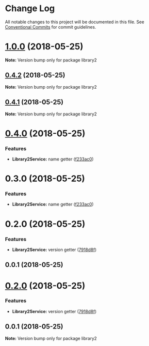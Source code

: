 # Change Log

All notable changes to this project will be documented in this file.
See [Conventional Commits](https://conventionalcommits.org) for commit guidelines.

<a name="1.0.0"></a>
# [1.0.0](https://andreasonny83/andreasonny83/angular6-monorepo-experiment/compare/v0.4.1...v1.0.0) (2018-05-25)




**Note:** Version bump only for package library2

<a name="0.4.2"></a>
## [0.4.2](https://andreasonny83/andreasonny83/angular6-monorepo-experiment/compare/v0.4.1...v0.4.2) (2018-05-25)




**Note:** Version bump only for package library2

<a name="0.4.1"></a>
## [0.4.1](https://andreasonny83/andreasonny83/angular6-monorepo-experiment/compare/v0.4.0...v0.4.1) (2018-05-25)




**Note:** Version bump only for package library2

<a name="0.4.0"></a>
# [0.4.0](https://andreasonny83/andreasonny83/angular6-monorepo-experiment/compare/v0.2.0...v0.4.0) (2018-05-25)


### Features

* **Library2Service:** name getter ([f233ac0](https://andreasonny83/andreasonny83/angular6-monorepo-experiment/commits/f233ac0))




<a name="0.3.0"></a>
# 0.3.0 (2018-05-25)


### Features

* **Library2Service:** name getter ([f233ac0](https://andreasonny83/andreasonny83/angular6-monorepo-experiment/commits/f233ac0))



<a name="0.2.0"></a>
# 0.2.0 (2018-05-25)


### Features

* **Library2Service:** version getter ([7918d8f](https://andreasonny83/andreasonny83/angular6-monorepo-experiment/commits/7918d8f))



<a name="0.0.1"></a>
## 0.0.1 (2018-05-25)




<a name="0.2.0"></a>
# [0.2.0](https://andreasonny83/andreasonny83/angular6-monorepo-experiment/compare/v0.1.0...v0.2.0) (2018-05-25)


### Features

* **Library2Service:** version getter ([7918d8f](https://andreasonny83/andreasonny83/angular6-monorepo-experiment/commits/7918d8f))




<a name="0.0.1"></a>
## 0.0.1 (2018-05-25)




**Note:** Version bump only for package library2
